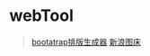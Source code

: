 # webTool
>[bootatrap排版生成器](http://118.126.106.247/tool/bootstrapTypesetting.html)
>[新浪图床](http://118.126.106.247/tool/imgCDN.html)
